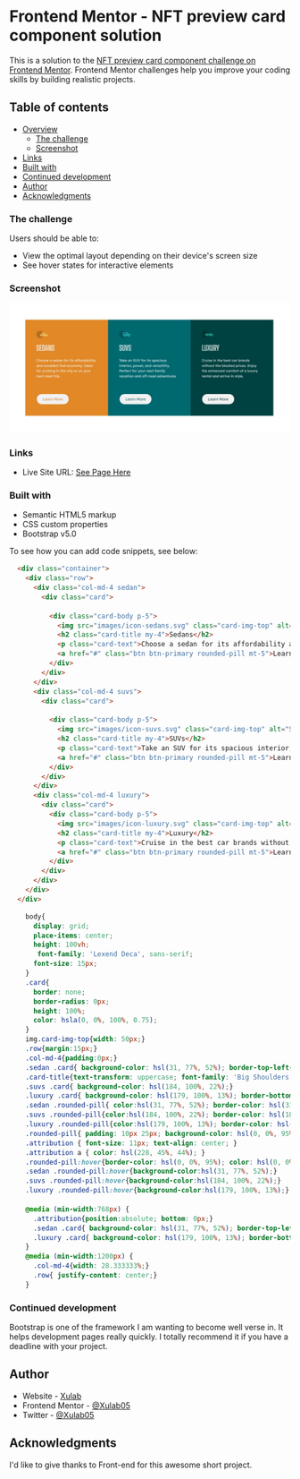 # Frontend Mentor - NFT preview card component solution

This is a solution to the [NFT preview card component challenge on Frontend Mentor](https://www.frontendmentor.io/challenges/nft-preview-card-component-SbdUL_w0U). Frontend Mentor challenges help you improve your coding skills by building realistic projects. 

## Table of contents

- [Overview](#overview)
  - [The challenge](#the-challenge)
  - [Screenshot](#screenshot)
- [Links](#links)
- [Built with](#built-with)
- [Continued development](#continued-development)
- [Author](#author)
- [Acknowledgments](#acknowledgments)


### The challenge

Users should be able to:

- View the optimal layout depending on their device's screen size
- See hover states for interactive elements

### Screenshot

![](./3column-screenshot.jpg)

### Links

- Live Site URL: [See Page Here](https://xulab5.github.io/column-3/)

### Built with

- Semantic HTML5 markup
- CSS custom properties
- Bootstrap v5.0

To see how you can add code snippets, see below:

```html
  <div class="container">
    <div class="row">
      <div class="col-md-4 sedan">
        <div class="card">
          
          <div class="card-body p-5">
            <img src="images/icon-sedans.svg" class="card-img-top" alt="Sedan image">
            <h2 class="card-title my-4">Sedans</h2>
            <p class="card-text">Choose a sedan for its affordability and excellent fuel economy. Ideal for cruising in the city or on your next road trip.</p>
            <a href="#" class="btn btn-primary rounded-pill mt-5">Learn More</a>
          </div>
        </div>
      </div>
      <div class="col-md-4 suvs">
        <div class="card">
          
          <div class="card-body p-5">
            <img src="images/icon-suvs.svg" class="card-img-top" alt="Suvs image">
            <h2 class="card-title my-4">SUVs</h2>
            <p class="card-text">Take an SUV for its spacious interior, power, and versatility. Perfect for your next family vacation and off-road adventures</p>
            <a href="#" class="btn btn-primary rounded-pill mt-5">Learn More</a>
          </div>
        </div>
      </div>
      <div class="col-md-4 luxury">
        <div class="card">
          <div class="card-body p-5">
            <img src="images/icon-luxury.svg" class="card-img-top" alt="Luxury image">
            <h2 class="card-title my-4">Luxury</h2>
            <p class="card-text">Cruise in the best car brands without the bloated prices. Enjoy the enhanced comfort of a luxury rental and arrive in style.</p>
            <a href="#" class="btn btn-primary rounded-pill mt-5">Learn More</a>
          </div>
        </div>
      </div>
    </div>
  </div>
```
```css
    body{
      display: grid;
      place-items: center;
      height: 100vh;
       font-family: 'Lexend Deca', sans-serif; 
      font-size: 15px;
    }
    .card{    
      border: none;
      border-radius: 0px;
      height: 100%;
      color: hsla(0, 0%, 100%, 0.75);
    }
    img.card-img-top{width: 50px;}
    .row{margin:15px;}
    .col-md-4{padding:0px;}
    .sedan .card{ background-color: hsl(31, 77%, 52%); border-top-left-radius: 10px; border-top-right-radius: 10px; }
    .card-title{text-transform: uppercase; font-family: 'Big Shoulders Display', cursive;}
    .suvs .card{ background-color: hsl(184, 100%, 22%);}
    .luxury .card{ background-color: hsl(179, 100%, 13%); border-bottom-left-radius: 10px; border-bottom-right-radius: 10px;}
    .sedan .rounded-pill{ color:hsl(31, 77%, 52%); border-color: hsl(31, 77%, 52%);}
    .suvs .rounded-pill{color:hsl(184, 100%, 22%); border-color: hsl(184, 100%, 22%);}
    .luxury .rounded-pill{color:hsl(179, 100%, 13%); border-color: hsl(179, 100%, 13%);;}
    .rounded-pill{ padding: 10px 25px; background-color: hsl(0, 0%, 95%); box-sizing: border-box; border-width: 2px;}
    .attribution { font-size: 11px; text-align: center; }
    .attribution a { color: hsl(228, 45%, 44%); }
    .rounded-pill:hover{border-color: hsl(0, 0%, 95%); color: hsl(0, 0%, 95%); border-width: 2px;;}
    .sedan .rounded-pill:hover{background-color:hsl(31, 77%, 52%);}
    .suvs .rounded-pill:hover{background-color:hsl(184, 100%, 22%);}
    .luxury .rounded-pill:hover{background-color:hsl(179, 100%, 13%);}

    @media (min-width:768px) {
      .attribution{position:absolute; bottom: 0px;}
      .sedan .card{ background-color: hsl(31, 77%, 52%); border-top-left-radius: 10px; border-top-right-radius: 0px; border-bottom-left-radius: 10px; }
      .luxury .card{ background-color: hsl(179, 100%, 13%); border-bottom-left-radius: 0px; border-bottom-right-radius: 10px; border-top-right-radius: 10px;}
    }
    @media (min-width:1200px) {
      .col-md-4{width: 28.333333%;}
      .row{ justify-content: center;}
    }
```

### Continued development

Bootstrap is one of the framework I am wanting to become well verse in. It helps development pages really quickly. I totally recommend it if you have a deadline with your project.

## Author

- Website - [Xulab](https://substeven.netlify.app/)
- Frontend Mentor - [@Xulab05](https://www.frontendmentor.io/profile/Xulab5)
- Twitter - [@Xulab05](https://www.instagram.com/xulab05/)

## Acknowledgments
I'd like to give thanks to Front-end for this awesome short project.
